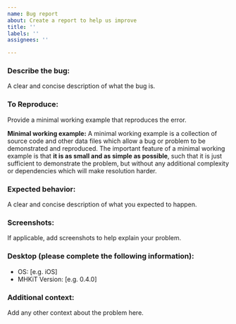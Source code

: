 ```yaml
---
name: Bug report
about: Create a report to help us improve
title: ''
labels: ''
assignees: ''

---
```


### Describe the bug:
A clear and concise description of what the bug is.

### To Reproduce:
Provide a minimal working example that reproduces the error. 

**Minimal working example:** A minimal working example is a collection of source code and other data files which allow a bug or problem to be demonstrated and reproduced. The important feature of a minimal working example is that **it is as small and as simple as possible**, such that it is just sufficient to demonstrate the problem, but without any additional complexity or dependencies which will make resolution harder.

### Expected behavior:
A clear and concise description of what you expected to happen.

### Screenshots:
If applicable, add screenshots to help explain your problem.

### Desktop (please complete the following information):
 - OS: [e.g. iOS]
 - MHKiT Version: [e.g. 0.4.0]

### Additional context:
Add any other context about the problem here.
